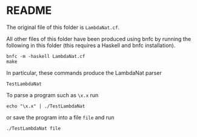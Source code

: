 # README

The original file of this folder is `LambdaNat.cf`.

All other files of this folder have been produced using bnfc by running the following in this folder (this requires a Haskell and bnfc installation).

    bnfc -m -haskell LambdaNat.cf
    make
    
In particular, these commands produce the LambdaNat parser 

    TestLambdaNat
   
To parse a program such as `\x.x` run

    echo "\x.x" | ./TestLambdaNat
    
or save the program into a file `file` and run

    ./TestLambdaNat file

